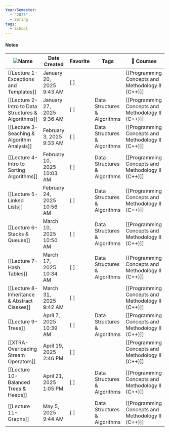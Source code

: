 ```yaml
---
Year/Semester:
  - "2025"
  - Spring
tags:
  - School
---
```

#### Notes
| ![](https://www.notion.so/icons/clipping_gray.svg)Name | Date Created               | Favorite | Tags                         | 📕 Courses                                        |
| ------------------------------------------------------ | -------------------------- | -------- | ---------------------------- | ------------------------------------------------- |
| [[Lecture 1- Exceptions and Templates]]                | January 20, 2025 9:43 AM   | [ ]      |                              | [[Programming Concepts and Methodology II (C++)]] |
| [[Lecture 2- Intro to Data Structures & Algorithms]]   | January 27, 2025 9:36 AM   | [ ]      | Data Structures & Algorithms | [[Programming Concepts and Methodology II (C++)]] |
| [[Lecture 3- Seaching & Algorithm Analysis]]           | February 3, 2025 9:33 AM   | [ ]      | Data Structures & Algorithms | [[Programming Concepts and Methodology II (C++)]] |
| [[Lecture 4- Intro to Sorting Algorithms]]             | February 10, 2025 10:03 AM | [ ]      | Data Structures & Algorithms | [[Programming Concepts and Methodology II (C++)]] |
| [[Lecture 5- Linked Lists]]                            | February 24, 2025 10:56 AM | [ ]      | Data Structures & Algorithms | [[Programming Concepts and Methodology II (C++)]] |
| [[Lecture 6- Stacks & Queues]]                         | March 10, 2025 10:50 AM    | [ ]      | Data Structures & Algorithms | [[Programming Concepts and Methodology II (C++)]] |
| [[Lecture 7- Hash Tables]]                             | March 17, 2025 10:34 AM    | [ ]      | Data Structures & Algorithms | [[Programming Concepts and Methodology II (C++)]] |
| [[Lecture 8- Inheritance & Abstract Classes]]          | March 31, 2025 9:42 AM     | [ ]      |                              | [[Programming Concepts and Methodology II (C++)]] |
| [[Lecture 9- Trees]]                                   | April 7, 2025 10:39 AM     | [ ]      | Data Structures & Algorithms | [[Programming Concepts and Methodology II (C++)]] |
| [[XTRA- Overloading Stream Operators]]                 | April 19, 2025 2:46 PM     | [ ]      |                              | [[Programming Concepts and Methodology II (C++)]] |
| [[Lecture 10- Balanced Trees & Heaps]]                 | April 21, 2025 1:05 PM     | [ ]      | Data Structures & Algorithms | [[Programming Concepts and Methodology II (C++)]] |
| [[Lecture 11- Graphs]]                                 | May 5, 2025 9:44 AM        | [ ]      | Data Structures & Algorithms | [[Programming Concepts and Methodology II (C++)]] |